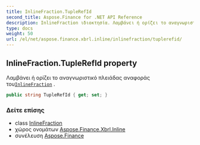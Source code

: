 ```yaml
---
title: InlineFraction.TupleRefId
second_title: Aspose.Finance for .NET API Reference
description: InlineFraction ιδιοκτησία. Λαμβάνει ή ορίζει το αναγνωριστικό πλειάδας αναφοράς τουInlineFraction .
type: docs
weight: 50
url: /el/net/aspose.finance.xbrl.inline/inlinefraction/tuplerefid/
---
```

## InlineFraction.TupleRefId property

Λαμβάνει ή ορίζει το αναγνωριστικό πλειάδας αναφοράς του[`InlineFraction`](../) .

```csharp
public string TupleRefId { get; set; }
```

### Δείτε επίσης

* class [InlineFraction](../)
* χώρος ονομάτων [Aspose.Finance.Xbrl.Inline](../../inlinefraction/)
* συνέλευση [Aspose.Finance](../../../)


